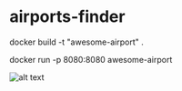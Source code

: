 # airports-finder

docker build -t "awesome-airport" .

docker run -p 8080:8080 awesome-airport

![alt text](https://i.ibb.co/Ht45SW2/summary.jpg)